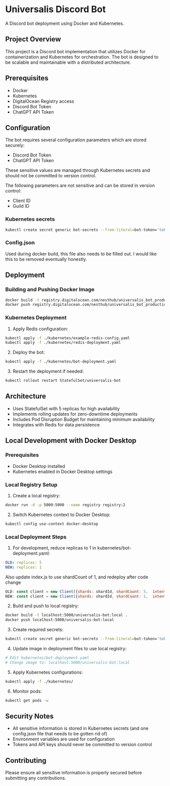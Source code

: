 # Universalis Discord Bot

A Discord bot deployment using Docker and Kubernetes.

## Project Overview

This project is a Discord bot implementation that utilizes Docker for containerization and Kubernetes for orchestration. The bot is designed to be scalable and maintainable with a distributed architecture.

## Prerequisites

- Docker
- Kubernetes
- DigitalOcean Registry access
- Discord Bot Token
- ChatGPT API Token

## Configuration

The bot requires several configuration parameters which are stored securely:

- Discord Bot Token
- ChatGPT API Token

These sensitive values are managed through Kubernetes secrets and should not be committed to version control.

The following parameters are not sensitive and can be stored in version control:

- Client ID
- Guild ID

### Kubernetes secrets

```bash
kubectl create secret generic bot-secrets --from-literal=bot-token='token' --from-literal=chatgpt-token='token'
```

### Config.json

Used during docker build, this file also needs to be filled out. I would like this to be removed eventually honestly.

## Deployment

### Building and Pushing Docker Image

```bash
docker build -t registry.digitalocean.com/nesthub/universalis_bot_production:latest .
docker push registry.digitalocean.com/nesthub/universalis_bot_production
```

### Kubernetes Deployment

1. Apply Redis configuration:
```bash
kubectl apply -f ./kubernetes/example-redis-config.yaml
kubectl apply -f ./kubernetes/redis-deployment.yaml
```

2. Deploy the bot:
```bash
kubectl apply -f ./kubernetes/bot-deployment.yaml
```

3. Restart the deployment if needed:
```bash
kubectl rollout restart StatefulSet/universalis-bot
```

## Architecture

- Uses StatefulSet with 5 replicas for high availability
- Implements rolling updates for zero-downtime deployments
- Includes Pod Disruption Budget for maintaining minimum availability
- Integrates with Redis for data persistence

## Local Development with Docker Desktop

### Prerequisites
- Docker Desktop installed
- Kubernetes enabled in Docker Desktop settings

### Local Registry Setup

1. Create a local registry:
```bash
docker run -d -p 5000:5000 --name registry registry:2
```

2. Switch Kubernetes context to Docker Desktop:
```bash
kubectl config use-context docker-desktop
```

### Local Deployment Steps

1. For development, reduce replicas to 1 in kubernetes/bot-deployment.yaml:
```yaml
OLD: replicas: 5
NEW: replicas: 1
```

Also update index.js to use shardCount of 1, and redeploy after code change

```js
OLD: const client = new Client({shards: shardId, shardCount: 5,  intents: [GatewayIntentBits.Guilds, GatewayIntentBits.DirectMessages], partials: [Partials.Channel] });
NEW: const client = new Client({shards: shardId, shardCount: 1,  intents: [GatewayIntentBits.Guilds, GatewayIntentBits.DirectMessages], partials: [Partials.Channel] });
```

2. Build and push to local registry:
```bash
docker build -t localhost:5000/universalis-bot:local .
docker push localhost:5000/universalis-bot:local
```

3. Create required secrets:
```bash
kubectl create secret generic bot-secrets --from-literal=bot-token='token' --from-literal=chatgpt-token='token'
```

4. Update image in deployment files to use local registry:
```bash
# Edit kubernetes/bot-deployment.yaml
# Change image to: localhost:5000/universalis-bot:local
```

5. Apply Kubernetes configurations:
```bash
kubectl apply -f ./kubernetes/
```

6. Monitor pods:
```bash
kubectl get pods -w
```

## Security Notes

- All sensitive information is stored in Kubernetes secrets (and one config.json file that needs to be gotten rid of)
- Environment variables are used for configuration
- Tokens and API keys should never be committed to version control

## Contributing

Please ensure all sensitive information is properly secured before submitting any contributions.
